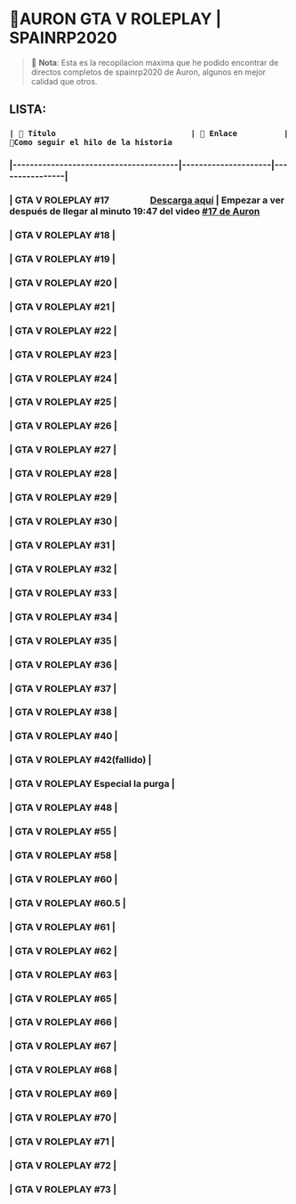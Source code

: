 # 🌟AURON GTA V ROLEPLAY | SPAINRP2020

> 🎥 **Nota**: Esta es la recopilacion maxima que he podido encontrar de directos completos de spainrp2020 de Auron, algunos en mejor calidad que otros.

## LISTA:
### `| 🎥 Título                             | 🔗 Enlace          |📜Como seguir el hilo de la historia`
### |---------------------------------------|---------------------|----------------|
### | GTA V ROLEPLAY \#17&nbsp;&nbsp;&nbsp;&nbsp;&nbsp;&nbsp;&nbsp;&nbsp;&nbsp;&nbsp;&nbsp;&nbsp;&nbsp;&nbsp;&nbsp;&nbsp;&nbsp;&nbsp;&nbsp;[Descarga aquí](https://ejemplo.com/marte)                       | Empezar a ver después de llegar al minuto 19:47 del video [#17 de Auron](https://www.youtube.com/watch?v=YHXHopKmZ2Y&list=PLqR2gNUP1FwUWC0kw9WUIHSTk-twkoIZ_&index=18)          
### | GTA V ROLEPLAY \#18                   |
### | GTA V ROLEPLAY \#19                   |
### | GTA V ROLEPLAY \#20                   |
### | GTA V ROLEPLAY \#21                   |
### | GTA V ROLEPLAY \#22                   |
### | GTA V ROLEPLAY \#23                   |
### | GTA V ROLEPLAY \#24                   |
### | GTA V ROLEPLAY \#25                   |
### | GTA V ROLEPLAY \#26                   |
### | GTA V ROLEPLAY \#27                   |
### | GTA V ROLEPLAY \#28                   |
### | GTA V ROLEPLAY \#29                   |
### | GTA V ROLEPLAY \#30                   |
### | GTA V ROLEPLAY \#31                   |
### | GTA V ROLEPLAY \#32                   |
### | GTA V ROLEPLAY \#33                   |
### | GTA V ROLEPLAY \#34                   |
### | GTA V ROLEPLAY \#35                   |
### | GTA V ROLEPLAY \#36                   |
### | GTA V ROLEPLAY \#37                   |
### | GTA V ROLEPLAY \#38                   |
### | GTA V ROLEPLAY \#40                   |
### | GTA V ROLEPLAY \#42(fallido)          |
### | GTA V ROLEPLAY  Especial la purga     |
### | GTA V ROLEPLAY \#48                   |
### | GTA V ROLEPLAY \#55                   |
### | GTA V ROLEPLAY \#58                   |
### | GTA V ROLEPLAY \#60                   |
### | GTA V ROLEPLAY \#60.5                 |
### | GTA V ROLEPLAY \#61                   |
### | GTA V ROLEPLAY \#62                   |
### | GTA V ROLEPLAY \#63                   |
### | GTA V ROLEPLAY \#65                   |
### | GTA V ROLEPLAY \#66                   |
### | GTA V ROLEPLAY \#67                   |
### | GTA V ROLEPLAY \#68                   |
### | GTA V ROLEPLAY \#69                   |
### | GTA V ROLEPLAY \#70                   |
### | GTA V ROLEPLAY \#71                   |
### | GTA V ROLEPLAY \#72                   |
### | GTA V ROLEPLAY \#73                   |
